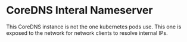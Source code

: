 # CoreDNS Interal Nameserver


This CoreDNS instance is not the one kubernetes pods use. This one is exposed to the network for network clients to resolve internal IPs.
